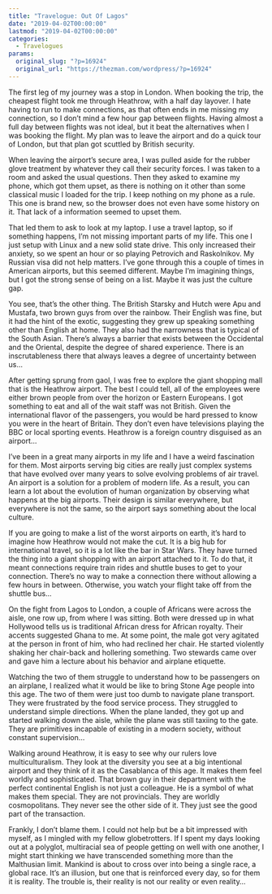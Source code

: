 ```yaml
---
title: "Travelogue: Out Of Lagos"
date: "2019-04-02T00:00:00"
lastmod: "2019-04-02T00:00:00"
categories:
  - Travelogues
params:
  original_slug: "?p=16924"
  original_url: "https://thezman.com/wordpress/?p=16924"
---
```


The first leg of my journey was a stop in London. When booking the trip,
the cheapest flight took me through Heathrow, with a half day layover. I
hate having to run to make connections, as that often ends in me missing
my connection, so I don’t mind a few hour gap between flights. Having
almost a full day between flights was not ideal, but it beat the
alternatives when I was booking the flight. My plan was to leave the
airport and do a quick tour of London, but that plan got scuttled by
British security.

When leaving the airport’s secure area, I was pulled aside for the
rubber glove treatment by whatever they call their security forces. I
was taken to a room and asked the usual questions. Then they asked to
examine my phone, which got them upset, as there is nothing on it other
than some classical music I loaded for the trip. I keep nothing on my
phone as a rule. This one is brand new, so the browser does not even
have some history on it. That lack of a information seemed to upset
them.

That led them to ask to look at my laptop. I use a travel laptop, so if
something happens, I’m not missing important parts of my life. This one
I just setup with Linux and a new solid state drive. This only increased
their anxiety, so we spent an hour or so playing Petrovich and
Raskolnikov. My Russian visa did not help matters. I’ve gone through
this a couple of times in American airports, but this seemed different.
Maybe I’m imagining things, but I got the strong sense of being on a
list. Maybe it was just the culture gap.

You see, that’s the other thing. The British Starsky and Hutch were Apu
and Mustafa, two brown guys from over the rainbow. Their English was
fine, but it had the hint of the exotic, suggesting they grew up
speaking something other than English at home. They also had the
narrowness that is typical of the South Asian. There’s always a barrier
that exists between the Occidental and the Oriental, despite the degree
of shared experience. There is an inscrutableness there that always
leaves a degree of uncertainty between us…

After getting sprung from gaol, I was free to explore the giant shopping
mall that is the Heathrow airport. The best I could tell, all of the
employees were either brown people from over the horizon or Eastern
Europeans. I got something to eat and all of the wait staff was not
British. Given the international flavor of the passengers, you would be
hard pressed to know you were in the heart of Britain. They don’t even
have televisions playing the BBC or local sporting events. Heathrow is a
foreign country disguised as an airport…

I’ve been in a great many airports in my life and I have a weird
fascination for them. Most airports serving big cities are really just
complex systems that have evolved over many years to solve evolving
problems of air travel. An airport is a solution for a problem of modern
life. As a result, you can learn a lot about the evolution of human
organization by observing what happens at the big airports. Their design
is similar everywhere, but everywhere is not the same, so the airport
says something about the local culture.

If you are going to make a list of the worst airports on earth, it’s
hard to imagine how Heathrow would not make the cut. It is a big hub for
international travel, so it is a lot like the bar in Star Wars. They
have turned the thing into a giant shopping with an airport attached to
it. To do that, it meant connections require train rides and shuttle
buses to get to your connection. There’s no way to make a connection
there without allowing a few hours in between. Otherwise, you watch your
flight take off from the shuttle bus…

On the fight from Lagos to London, a couple of Africans were across the
aisle, one row up, from where I was sitting. Both were dressed up in
what Hollywood tells us is traditional African dress for African
royalty. Their accents suggested Ghana to me. At some point, the male
got very agitated at the person in front of him, who had reclined her
chair. He started violently shaking her chair-back and hollering
something. Two stewards came over and gave him a lecture about his
behavior and airplane etiquette.

Watching the two of them struggle to understand how to be passengers on
an airplane, I realized what it would be like to bring Stone Age people
into this age. The two of them were just too dumb to navigate plane
transport. They were frustrated by the food service process. They
struggled to understand simple directions. When the plane landed, they
got up and started walking down the aisle, while the plane was still
taxiing to the gate. They are primitives incapable of existing in a
modern society, without constant supervision…

Walking around Heathrow, it is easy to see why our rulers love
multiculturalism. They look at the diversity you see at a big
intentional airport and they think of it as the Casablanca of this age.
It makes them feel worldly and sophisticated. That brown guy in their
department with the perfect continental English is not just a colleague.
He is a symbol of what makes them special. They are not provincials.
They are worldly cosmopolitans. They never see the other side of it.
They just see the good part of the transaction.

Frankly, I don’t blame them. I could not help but be a bit impressed
with myself, as I mingled with my fellow globetrotters. If I spent my
days looking out at a polyglot, multiracial sea of people getting on
well with one another, I might start thinking we have transcended
something more than the Malthusian limit. Mankind is about to cross over
into being a single race, a global race. It’s an illusion, but one that
is reinforced every day, so for them it is reality. The trouble is,
their reality is not our reality or even reality…
